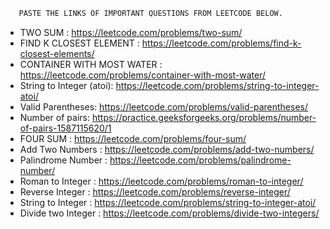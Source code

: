 ```bash
   PASTE THE LINKS OF IMPORTANT QUESTIONS FROM LEETCODE BELOW.
```

- TWO SUM : https://leetcode.com/problems/two-sum/
- FIND K CLOSEST ELEMENT : https://leetcode.com/problems/find-k-closest-elements/
- CONTAINER WITH MOST WATER : https://leetcode.com/problems/container-with-most-water/
- String to Integer (atoi):  https://leetcode.com/problems/string-to-integer-atoi/
- Valid Parentheses: https://leetcode.com/problems/valid-parentheses/
- Number of pairs: https://practice.geeksforgeeks.org/problems/number-of-pairs-1587115620/1
- FOUR SUM : https://leetcode.com/problems/four-sum/
- Add Two Numbers : https://leetcode.com/problems/add-two-numbers/
- Palindrome Number : https://leetcode.com/problems/palindrome-number/
- Roman to Integer : https://leetcode.com/problems/roman-to-integer/
- Reverse Integer : https://leetcode.com/problems/reverse-integer/
- String to Integer : https://leetcode.com/problems/string-to-integer-atoi/
- Divide two Integer : https://leetcode.com/problems/divide-two-integers/

